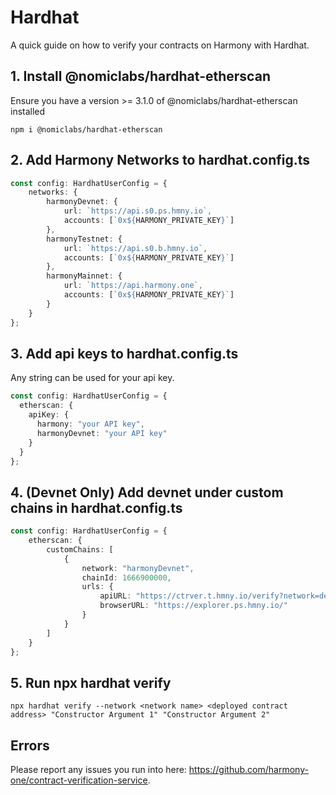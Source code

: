 # Hardhat

A quick guide on how to verify your contracts on Harmony with Hardhat.

## 1. Install @nomiclabs/hardhat-etherscan

Ensure you have a version >= 3.1.0 of @nomiclabs/hardhat-etherscan installed

```
npm i @nomiclabs/hardhat-etherscan
```

## 2. Add Harmony Networks to hardhat.config.ts

```ts
const config: HardhatUserConfig = {
    networks: {
        harmonyDevnet: {
            url: `https://api.s0.ps.hmny.io`,
            accounts: [`0x${HARMONY_PRIVATE_KEY}`]
        },
        harmonyTestnet: {
            url: `https://api.s0.b.hmny.io`,
            accounts: [`0x${HARMONY_PRIVATE_KEY}`]
        },
        harmonyMainnet: {
            url: `https://api.harmony.one`,
            accounts: [`0x${HARMONY_PRIVATE_KEY}`]
        }
    }
};
```

## 3. Add api keys to hardhat.config.ts

Any string can be used for your api key.

```ts
const config: HardhatUserConfig = {
  etherscan: {
    apiKey: {
      harmony: "your API key",
      harmonyDevnet: "your API key"
    }
  }
};
```

## 4. (Devnet Only) Add devnet under custom chains in hardhat.config.ts

```ts
const config: HardhatUserConfig = {
    etherscan: {
        customChains: [
            {
                network: "harmonyDevnet",
                chainId: 1666900000,
                urls: {
                    apiURL: "https://ctrver.t.hmny.io/verify?network=devnet",
                    browserURL: "https://explorer.ps.hmny.io/"
                }
            }
        ]
    }
};
```

## 5. Run npx hardhat verify

```
npx hardhat verify --network <network name> <deployed contract address> "Constructor Argument 1" "Constructor Argument 2"
```

## Errors

Please report any issues you run into here: https://github.com/harmony-one/contract-verification-service.